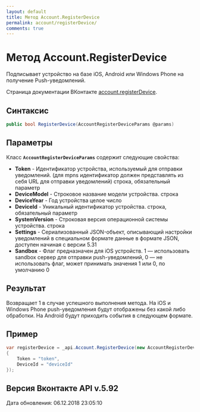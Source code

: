 ```yaml
---
layout: default
title: Метод Account.RegisterDevice
permalink: account/registerDevice/
comments: true
---
```

# Метод Account.RegisterDevice
Подписывает устройство на базе iOS, Android или Windows Phone на получение Push-уведомлений.

Страница документации ВКонтакте [account.registerDevice](https://vk.com/dev/account.registerDevice).

## Синтаксис
``` csharp
public bool RegisterDevice(AccountRegisterDeviceParams @params)
```

## Параметры
Класс **`AccountRegisterDeviceParams`** содержит следующие свойства:

+ **Token** - Идентификатор устройства, используемый для отправки уведомлений. (для mpns идентификатор должен представлять из себя URL для отправки уведомлений) строка, обязательный параметр
+ **DeviceModel** - Cтроковое название модели устройства. строка
+ **DeviceYear** - Год устройства целое число
+ **DeviceId** - Уникальный идентификатор устройства. строка, обязательный параметр
+ **SystemVersion** - Строковая версия операционной системы устройства. строка
+ **Settings** - Сериализованный JSON-объект, описывающий настройки уведомлений в специальном формате данные в формате JSON, доступен начиная с версии 5.31
+ **Sandbox** - Флаг предназначен для iOS устройств. 1 — использовать sandbox сервер для отправки push-уведомлений, 0 — не использовать флаг, может принимать значения 1 или 0, по умолчанию 0

## Результат
Возвращает 1 в случае успешного выполнения метода. 
На iOS и Windows Phone push-уведомления будут отображены без какой либо обработки. 
На Android будут приходить события в следующем формате.

## Пример
``` csharp
var registerDevice = _api.Account.RegisterDevice(new AccountRegisterDeviceParams
{
	Token = "token",
	DeviceId = "deviceId"
});
```

## Версия Вконтакте API v.5.92
Дата обновления: 06.12.2018 23:05:10
